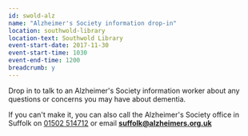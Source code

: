 ```yaml
---
id: swold-alz
name: "Alzheimer's Society information drop-in"
location: southwold-library
location-text: Southwold Library
event-start-date: 2017-11-30
event-start-time: 1030
event-end-time: 1200
breadcrumb: y
---
```


Drop in to talk to an Alzheimer's Society information worker about any questions or concerns you may have about dementia.

If you can't make it, you can also call the Alzheimer's Society office in Suffolk on [01502 514712](tel:01502514712) or email **suffolk@alzheimers.org.uk**
